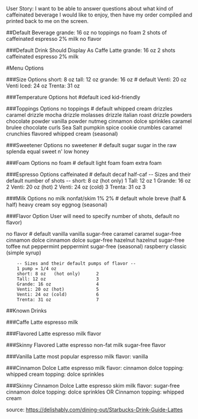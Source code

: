User Story: I want to be able to answer questions about what kind of caffeinated beverage I would like to enjoy, then have my order compiled and printed back to me on the screen.

##Default Beverage
grande: 16 oz
no toppings
no foam
2 shots of caffeinated espresso
2% milk
no flavor

###Default Drink Should Display As
Caffe Latte
  grande: 16 oz
  2 shots caffeinated espresso
  2% milk



#Menu Options

###Size Options
short: 8 oz
tall: 12 oz
grande: 16 oz               # default
Venti: 20 oz
Venti Iced: 24 oz
Trenta: 31 oz

###Temperature Options
hot                         #default
iced
kid-friendly

###Toppings Options
no toppings                   # default
whipped cream
drizzles
  caramel drizzle
  mocha drizzle
  molasses drizzle
  italian roast drizzle
powders
  chocolate powder
  vanilla powder
nutmeg
cinnamon
dolce sprinkles
caramel brulee
chocolate curls
Sea Salt
pumpkin spice
cookie crumbles
caramel crunchies
flavored whipped cream (seasonal)

###Sweetener Options
no sweetener                # default
sugar
sugar in the raw
splenda
equal
sweet n' low
honey

###Foam Options
no foam                  # default
light foam
foam
extra foam

###Espresso Options
caffeinated                   # default
decaf
half-caf
          -- Sizes and their default number of shots --
          short: 8 oz   (hot only)      1
          Tall: 12 oz                   1
          Grande: 16 oz                 2
          Venti: 20 oz (hot)            2
          Venti: 24 oz (cold)           3
          Trenta: 31 oz                 3



###Milk Options
no milk
nonfat/skim
1%
2%                              # default
whole
breve (half & half)
heavy cream
soy
eggnog (seasonal)

###Flavor Option
  User will need to specify number of shots, default no flavor)

no flavor                   # default
vanilla
vanilla sugar-free
caramel
caramel sugar-free
cinnamon dolce
cinnamon dolce sugar-free
hazelnut
hazelnut sugar-free
toffee nut
peppermint
peppermint sugar-free (seasonal)
raspberry
classic (simple syrup)

        -- Sizes and their default pumps of flavor --
        1 pump = 1/4 oz
        short: 8 oz   (hot only)      2
        Tall: 12 oz                   3
        Grande: 16 oz                 4
        Venti: 20 oz (hot)            5
        Venti: 24 oz (cold)           6
        Trenta: 31 oz                 7

##Known Drinks

###Caffe Latte
espresso
milk

###Flavored Latte
espresso
milk
flavor

###Skinny Flavored Latte
espresso
non-fat milk
sugar-free flavor

###Vanilla Latte
        most popular
espresso
milk
flavor: vanilla

###Cinnamon Dolce Latte
espresso
milk
flavor: cinnamon dolce
topping: whipped cream
topping: dolce sprinkles

###Skinny Cinnamon Dolce Latte
espresso
skim milk
flavor: sugar-free cinnamon dolce
topping: dolce sprinkles OR Cinnamon
topping: whipped cream

source: https://delishably.com/dining-out/Starbucks-Drink-Guide-Lattes
